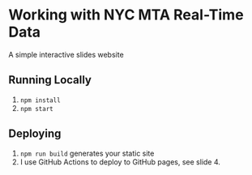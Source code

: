 # Working with NYC MTA Real-Time Data

A simple interactive slides website

## Running Locally

1. `npm install`
2. `npm start`

## Deploying

1. `npm run build` generates your static site
2. I use GitHub Actions to deploy to GitHub pages, see slide 4.